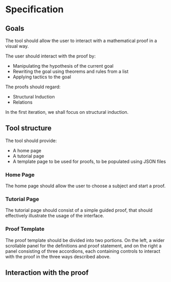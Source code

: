 # Specification

## Goals
The tool should allow the user to interact with a mathematical proof in a visual way. 

The user should interact with the proof by:

- Manipulating the hypothesis of the current goal
- Rewriting the goal using theorems and rules from a list
- Applying tactics to the goal


The proofs should regard:

- Structural Induction
- Relations

In the first iteration, we shall focus on structural induction. 

## Tool structure

The tool should provide:

- A home page
- A tutorial page
- A template page to be used for proofs, to be populated using JSON files

### Home Page
The home page should allow the user to choose a subject and start a proof. 

### Tutorial Page
The tutorial page should consist of a simple guided proof, that should effectively illustrate the usage of the interface.

### Proof Template
The proof template should be divided into two portions. On the left, a wider scrollable panel for the definitions and proof statement, and on the right a panel consisting of three accordions, each containing controls to interact with the proof in the three ways described above.

## Interaction with the proof
